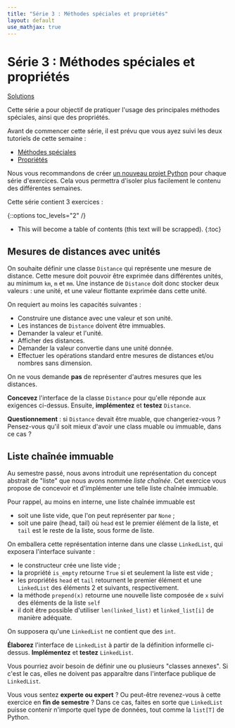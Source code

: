 ```yaml
---
title: "Série 3 : Méthodes spéciales et propriétés"
layout: default
use_mathjax: true
---
```


# Série 3 : Méthodes spéciales et propriétés

[Solutions](https://github.com/epfl-cs-112-ma/solutions-serie-03)

Cette série a pour objectif de pratiquer l'usage des principales méthodes spéciales, ainsi que des propriétés.

Avant de commencer cette série, il est prévu que vous ayez suivi les deux tutoriels de cette semaine :

* [Méthodes spéciales](/tutoriels/methodes-speciales.html)
* [Propriétés](/tutoriels/proprietes.html)

Nous vous recommandons de créer [un nouveau projet Python](/references/quick-projet-setup.html) pour chaque série d'exercices.
Cela vous permettra d'isoler plus facilement le contenu des différentes semaines.

Cette série contient 3 exercices :

{::options toc_levels="2" /}

* This will become a table of contents (this text will be scrapped).
{:toc}

## Mesures de distances avec unités

On souhaite définir une classe `Distance` qui représente une mesure de distance.
Cette mesure doit pouvoir être exprimée dans différentes unités, au minimum `km`, `m` et `mm`.
Une instance de `Distance` doit donc stocker deux valeurs : une unité, et une valeur flottante exprimée dans cette unité.

On requiert au moins les capacités suivantes :

* Construire une distance avec une valeur et son unité.
* Les instances de `Distance` doivent être immuables.
* Demander la valeur et l'unité.
* Afficher des distances.
* Demander la valeur convertie dans une unité donnée.
* Effectuer les opérations standard entre mesures de distances et/ou nombres sans dimension.

On ne vous demande **pas** de représenter d'autres mesures que les distances.

**Concevez** l'interface de la classe `Distance` pour qu'elle réponde aux exigences ci-dessus.
Ensuite, **implémentez** et **testez** `Distance`.

**Questionnement** : si `Distance` devait être muable, que changeriez-vous ?
Pensez-vous qu'il soit mieux d'avoir une class muable ou immuable, dans ce cas ?

## Liste chaînée immuable

Au semestre passé, nous avons introduit une représentation du concept abstrait de "liste" que nous avons nommée *liste chaînée*.
Cet exercice vous propose de concevoir et d'implémenter une telle liste chaînée immuable.

Pour rappel, au moins en interne, une liste chaînée immuable est

* soit une liste vide, que l'on peut représenter par `None` ;
* soit une paire (head, tail) où `head` est le premier élément de la liste, et `tail` est le reste de la liste, sous forme de liste.

On emballera cette représentation interne dans une classe `LinkedList`, qui exposera l'interface suivante :

* le constructeur crée une liste vide ;
* la propriété `is_empty` retourne `True` si et seulement la liste est vide ;
* les propriétés `head` et `tail` retournent le premier élément et une `LinkedList` des éléments 2 et suivants, respectivement.
* la méthode `prepend(x)` retourne une nouvelle liste composée de `x` suivi des éléments de la liste `self`
* il doit être possible d'utiliser `len(linked_list)` et `linked_list[i]` de manière adéquate.

On supposera qu'une `LinkedList` ne contient que des `int`.

**Élaborez** l'interface de `LinkedList` à partir de la définition informelle ci-dessus.
**Implémentez** et **testez** `LinkedList`.

Vous pourriez avoir besoin de définir une ou plusieurs "classes annexes".
Si c'est le cas, elles ne doivent pas apparaître dans l'interface publique de `LinkedList`.

Vous vous sentez **experte ou expert** ?
Ou peut-être revenez-vous à cette exercice en **fin de semestre** ?
Dans ce cas, faites en sorte que `LinkedList` puisse contenir n'importe quel type de données, tout comme la `list[T]` de Python.
